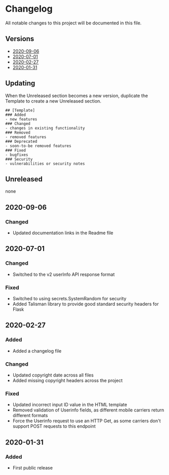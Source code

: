 # Changelog
All notable changes to this project will be documented in this file.

## Versions
- [2020-09-06](#2020-09-06)
- [2020-07-01](#2020-07-01)
- [2020-02-27](#2020-02-27)
- [2020-01-31](#2020-01-31)

## Updating
When the Unreleased section becomes a new version, duplicate the Template to create a new Unreleased section.
```
## [Template]
### Added
- new features
### Changed
- changes in existing functionality
### Removed
- removed features
### Deprecated
- soon-to-be removed features
### Fixed
- bugfixes
### Security
- vulnerabilities or security notes
```

## Unreleased

none

## 2020-09-06
### Changed
- Updated documentation links in the Readme file

## 2020-07-01
### Changed
- Switched to the v2 userInfo API response format

### Fixed
- Switched to using secrets.SystemRandom for security
- Added Talisman library to provide good standard security headers for Flask

## 2020-02-27
### Added
- Added a changelog file
### Changed
- Updated copyright date across all files
- Added missing copyright headers across the project
### Fixed
- Updated incorrect input ID value in the HTML template
- Removed validation of Userinfo fields, as different mobile carriers return different formats
- Force the Userinfo request to use an HTTP Get, as some carriers don't support POST requests to this endpoint

## 2020-01-31
### Added
- First public release
